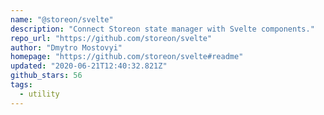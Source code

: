 ```yaml
---
name: "@storeon/svelte"
description: "Connect Storeon state manager with Svelte components."
repo_url: "https://github.com/storeon/svelte"
author: "Dmytro Mostovyi"
homepage: "https://github.com/storeon/svelte#readme"
updated: "2020-06-21T12:40:32.821Z"
github_stars: 56
tags: 
  - utility
---
```

